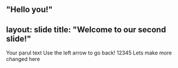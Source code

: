 "Hello you!"
----
layout: slide
title: "Welcome to our second slide!"
---
Your parul text
Use the left arrow to go back!
12345
Lets make more changed here
